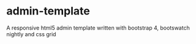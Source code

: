 # admin-template

A responsive html5 admin template written with bootstrap 4, bootswatch nightly and css grid
